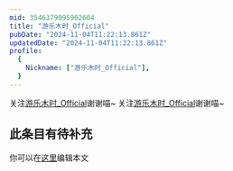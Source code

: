 ```yaml
---
mid: 3546379095902604
title: "游乐木时_Official"
pubDate: "2024-11-04T11:22:13.861Z"
updatedDate: "2024-11-04T11:22:13.861Z"
profile:
  {
    Nickname: ["游乐木时_Official"],
  }
---
```


关注[游乐木时_Official](https://space.bilibili.com/3546379095902604)谢谢喵~ 关注[游乐木时_Official](https://space.bilibili.com/3546379095902604)谢谢喵~

## 此条目有待补充
你可以在[这里](https://github.com/Yuhanawa/VTuber.ICU/edit/master/src/content/v/游乐木时_Official/index.md)编辑本文
